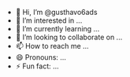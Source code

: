 - 👋 Hi, I’m @gusthavo6ads
- 👀 I’m interested in ...
- 🌱 I’m currently learning ...
- 💞️ I’m looking to collaborate on ...
- 📫 How to reach me ...
- 😄 Pronouns: ...
- ⚡ Fun fact: ...

<!---
gusthavo6ads/gusthavo6ads is a ✨ special ✨ repository because its `README.md` (this file) appears on your GitHub profile.
You can click the Preview link to take a look at your changes.
--->
